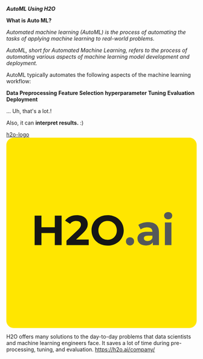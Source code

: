 ***AutoML Using H2O***


**What is Auto ML?**

_Automated machine learning (AutoML) is the process of automating the tasks of applying machine learning to real-world problems._

_AutoML, short for Automated Machine Learning, refers to the process of automating various aspects of machine learning model development and deployment._

AutoML typically automates the following aspects of the machine learning workflow:

**Data Preprocessing**
**Feature Selection**
**hyperparameter Tuning**
**Evaluation**
**Deployment**

... Uh, that's a lot.!

Also, it can **interpret results.** :)


[h2o-logo](https://github.com/hari255/H2OAutoML-/assets/59302293/eb01afde-cc8e-4357-8f59-e7abac16c66e)<?xml version="1.0" encoding="UTF-8"?><svg id="Layer_1" xmlns="http://www.w3.org/2000/svg" viewBox="0 0 600.28 600.28"><defs><style>.cls-1{fill:#54585a;}.cls-1,.cls-2,.cls-3{stroke-width:0px;}.cls-2{fill:#161616;}.cls-3{fill:#ffe600;}</style></defs><rect id="Fill-1" class="cls-3" width="600.28" height="600.28" rx="23.24" ry="23.24"/><path class="cls-2" d="m174.33,246.06v92.78h-21.47v-38.04h-42.15v38.04h-21.47v-92.78h21.47v36.58h42.15v-36.58h21.47Z"/><path class="cls-2" d="m259.81,321.34v17.5h-70.11v-13.92l35.79-33.8c8.22-7.82,9.67-12.59,9.67-17.1,0-7.29-5.04-11.53-14.84-11.53-7.95,0-14.71,3.05-19.22,9.28l-15.64-10.07c7.16-10.47,20.15-17.23,36.85-17.23,20.68,0,34.46,10.6,34.46,27.44,0,9.01-2.52,17.23-15.51,29.29l-21.34,20.15h39.89Z"/><path class="cls-2" d="m268.69,292.45c0-27.57,21.47-47.98,50.76-47.98s50.76,20.28,50.76,47.98-21.6,47.98-50.76,47.98-50.76-20.41-50.76-47.98Zm79.79,0c0-17.63-12.46-29.69-29.03-29.69s-29.03,12.06-29.03,29.69,12.46,29.69,29.03,29.69,29.03-12.06,29.03-29.69Z"/><path class="cls-1" d="m377.23,326.91c0-7.69,5.7-12.72,12.86-12.72s12.86,5.04,12.86,12.72-5.7,12.99-12.86,12.99-12.86-5.43-12.86-12.99Z"/><path class="cls-1" d="m481.4,298.15v40.69h-19.35v-8.88c-3.84,6.49-11.27,9.94-21.74,9.94-16.7,0-26.64-9.28-26.64-21.6s8.88-21.34,30.62-21.34h16.43c0-8.88-5.3-14.05-16.43-14.05-7.55,0-15.37,2.52-20.54,6.63l-7.42-14.45c7.82-5.57,19.35-8.61,30.75-8.61,21.74,0,34.33,10.07,34.33,31.68Zm-20.68,18.16v-7.29h-14.18c-9.67,0-12.72,3.58-12.72,8.35,0,5.17,4.37,8.61,11.66,8.61,6.89,0,12.86-3.18,15.24-9.67Z"/><path class="cls-1" d="m497.56,246.06c0-6.49,5.17-11.53,12.86-11.53s12.86,4.77,12.86,11.13c0,6.89-5.17,11.93-12.86,11.93s-12.86-5.04-12.86-11.53Zm2.52,21.47h20.68v71.31h-20.68v-71.31Z"/></svg>

H2O offers many solutions to the day-to-day problems that data scientists and machine learning engineers face. It saves a lot of time during pre-processing, tuning, and evaluation.
https://h2o.ai/company/




